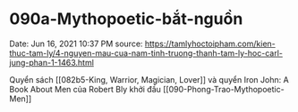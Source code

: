 # 090a-Mythopoetic-bắt-nguồn

Date: Jun 16, 2021 10:37 PM
source: https://tamlyhoctoipham.com/kien-thuc-tam-ly/4-nguyen-mau-cua-nam-tinh-truong-thanh-tam-ly-hoc-carl-jung-phan-1-1463.html

Quyển sách [[082b5-King, Warrior, Magician, Lover]] và quyển Iron John: A Book About Men của Robert Bly khởi đầu [[090-Phong-Trao-Mythopoetic-Men]]
